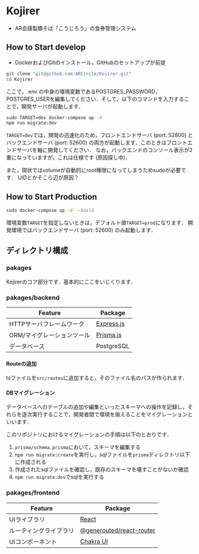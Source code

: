 # Kojirer
- AR会謹製豚そば「こうじろう」の食券管理システム

## How to Start develop
- DockerおよびGitのインストール，GitHubのセットアップが前提
```bash
git clone "git@github.com:ARCircle/Kojirer.git"
cd Kojirer
```
ここで，.env の中身の環境変数であるPOSTGRES_PASSWORD，POSTGRES_USERを編集してください．そして，以下のコマンドを入力することで，開発サーバが起動します．
```bash
sudo TARGET=dev docker-compose up -d
npm run migrate:dev
```

`TARGET=dev`では，開発の迅速化のため，フロントエンドサーバ (port: 52800) とバックエンドサーバ (port: 52600) の両方が起動します．このときはフロントエンドサーバを軸に開発してください．
なお，バックエンドのコンソール表示が2重になっていますが，これは仕様です (原因探し中)．

また，現状ではvolumeが自動的にroot権限になってしまうためsudoが必要です．
UIDとかそこら辺が原因？

## How to Start Production
```bash
sudo docker-compose up -d --build
```

環境変数`TARGET`を指定しないときは，デフォルト値`TARGET=prod`になります．
開発環境ではバックエンドサーバ (port: 52600) のみ起動します．

## ディレクトリ構成
### pakages
Kojirerのコア部分です．基本的にここをいじくります．

### pakages/backend
| Feature | Package |
| -- | -- |
| HTTPサーバフレームワーク | [Express.js](https://expressjs.com/ja/) |
| ORM/マイグレーションツール | [Prisma.js](https://www.prisma.io/) |
| データベース | PostgreSQL |

#### Routeの追加
tsファイルを`src/routes`に追加すると，そのファイル名のパスが作られます．

#### DBマイグレーション
データベースへのテーブルの追加や編集といったスキーマへの操作を記録し，それらを逐次実行することで，開発者間で環境を揃えることをマイグレーションといいます．

このリポジトリにおけるマイグレーションの手順は以下のとおりです．
1. `prisma/schema.prisma`において，スキーマを編集する
2. `npm run migrate:create`を実行し，sqlファイルを`prisma`ディレクトリ以下に作成される
3. 作成されたsqlファイルを確認し，既存のスキーマを壊すことがないか確認
4. `npm run migrate:dev`でsqlを実行する

### pakages/frontend
| Feature | Package |
| -- | -- |
| UIライブラリ | [React](https://ja.react.dev/) |
| ルーティングライブラリ | [@generouted/react-router](https://github.com/oedotme/generouted) |
| UIコンポーネント | [Chakra UI](https://chakra-ui.com/) |
